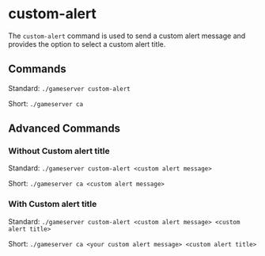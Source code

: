 # custom-alert

The `custom-alert` command is used to send a custom alert message and provides the option to select a custom alert title.

## Commands

Standard: `./gameserver custom-alert`

Short: `./gameserver ca`

## Advanced Commands

### Without Custom alert title

Standard: `./gameserver custom-alert <custom alert message>`

Short: `./gameserver ca <custom alert message>`

### With Custom alert title

Standard: `./gameserver custom-alert <custom alert message> <custom alert title>`

Short: `./gameserver ca <your custom alert message> <custom alert title>`